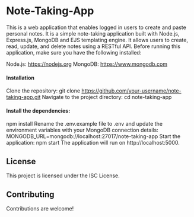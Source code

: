 # Note-Taking-App
This is a web application that enables logged in users to create and paste personal notes.
It is a simple note-taking application built with Node.js, Express.js, MongoDB and EJS templating engine. It allows users to create, read, update, and delete notes using a RESTful API.
Before running this application, make sure you have the following installed:

Node.js: https://nodejs.org
MongoDB: https://www.mongodb.com

#### Installation
Clone the repository:
git clone https://github.com/your-username/note-taking-app.git
Navigate to the project directory:
cd note-taking-app

#### Install the dependencies:
npm install
Rename the .env.example file to .env and update the environment variables with your MongoDB connection details:
MONGODB_URL=mongodb://localhost:27017/note-taking-app
Start the application:
npm start
The application will run on http://localhost:5000.

## License
This project is licensed under the ISC License.

## Contributing
Contributions are welcome!
